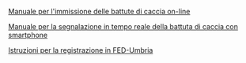 
[Manuale per l'immissione delle battute di caccia on-line][508873f8]

  [508873f8]: http://www.regione.umbria.it/documents/18/468346/Manuale+capisquadra/fbde8159-4666-41a6-84af-603b6b0ccd5a "Manuale per l'immissione delle battute di caccia on-line"



[Manuale per la segnalazione in tempo reale della battuta di caccia con smartphone][e6f6c0ce]

  [e6f6c0ce]: http://www.regione.umbria.it/documents/18/468346/Manuale+segnalazione+battuta/65fad356-ef56-4051-8fb9-463ee6afa28d "Manuale per la segnalazione in tempo reale della battuta di caccia con smartphone"



[  Istruzioni per la registrazione in FED-Umbria][54699653]

  [54699653]: http://www.regione.umbria.it/documents/18/468346/Istruzioni+FED-Umbria/e156a15f-cbda-4f07-97ca-7a4a50f8ca02 "Istruzioni per la registrazione in Fed-Umbria"
